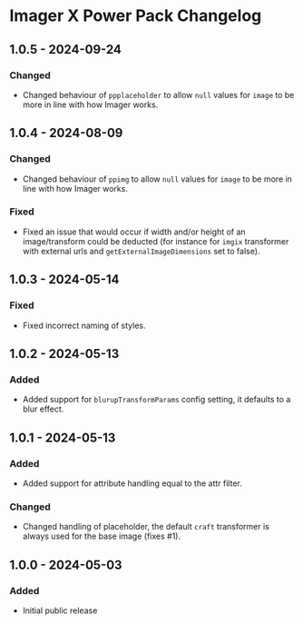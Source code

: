 # Imager X Power Pack Changelog

## 1.0.5 - 2024-09-24

### Changed
- Changed behaviour of `ppplaceholder` to allow `null` values for `image` to be more in line with how Imager works.

## 1.0.4 - 2024-08-09

### Changed
- Changed behaviour of `ppimg` to allow `null` values for `image` to be more in line with how Imager works.

### Fixed
- Fixed an issue that would occur if width and/or height of an image/transform could be deducted (for instance for `imgix` transformer with external urls and `getExternalImageDimensions` set to false).

## 1.0.3 - 2024-05-14

### Fixed
- Fixed incorrect naming of styles.

## 1.0.2 - 2024-05-13

### Added
- Added support for `blurupTransformParams` config setting, it defaults to a blur effect.

## 1.0.1 - 2024-05-13

### Added
- Added support for attribute handling equal to the attr filter.

### Changed
- Changed handling of placeholder, the default `craft` transformer is always used for the base image (fixes #1).

## 1.0.0 - 2024-05-03

### Added
- Initial public release

